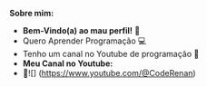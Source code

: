 **Sobre mim:**

- **Bem-Vindo(a) ao mau perfil!** 🎉
- Quero Aprender Programação 💻
- Tenho um canal no Youtube de programação 🎥
- **Meu Canal no Youtube:**
- 📱![] (https://www.youtube.com/@CodeRenan)
